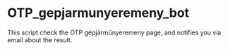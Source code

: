 # OTP_gepjarmunyeremeny_bot

This script check the OTP gépjárműnyeremeny page, and notifies you via email about the result.
